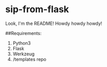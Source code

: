 # sip-from-flask

Look, I'm the README! Howdy howdy howdy!

##Requirements: 
1. Python3
2. Flask
3. Werkzeug
4. /templates repo
